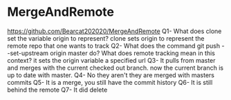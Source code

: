 # MergeAndRemote
https://github.com/Bearcat202020/MergeAndRemote
Q1- What does clone set the variable origin to represent?
clone sets origin to represent the remote repo that one wants to track
Q2- What does the command git push --set-upstream origin master do? What does remote tracking mean in this context?
it sets the origin variable a specified url
Q3-
It pulls from master and merges with the current checked out branch.
now the current branch is up to date with master.
Q4-
No they aren't they are merged with masters commits
Q5-
It is a merge, you still have the commit history
Q6-
It is still behind the remote
Q7-
It did delete